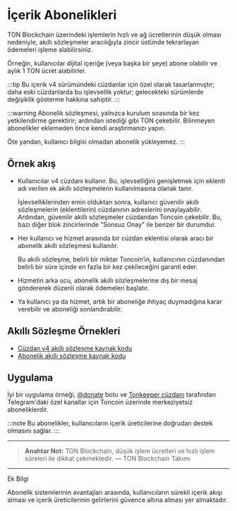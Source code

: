 # İçerik Abonelikleri

TON Blockchain üzerindeki işlemlerin hızlı ve ağ ücretlerinin düşük olması nedeniyle, akıllı sözleşmeler aracılığıyla zincir üstünde tekrarlayan ödemeleri işleme alabilirsiniz.

Örneğin, kullanıcılar dijital içeriğe (veya başka bir şeye) abone olabilir ve aylık 1 TON ücret alabilirler.

:::tip
Bu içerik v4 sürümündeki cüzdanlar için özel olarak tasarlanmıştır; daha eski cüzdanlarda bu işlevsellik yoktur; gelecekteki sürümlerde değişiklik gösterme hakkına sahiptir.
:::

:::warning
Abonelik sözleşmesi, yalnızca kurulum sırasında bir kez yetkilendirme gerektirir; ardından istediği gibi TON çekebilir. Bilinmeyen abonelikler eklemeden önce kendi araştırmanızı yapın.

Öte yandan, kullanıcı bilgisi olmadan abonelik yükleyemez.
:::

## Örnek akış

- Kullanıcılar v4 cüzdanı kullanır. Bu, işlevselliğini genişletmek için eklenti adı verilen ek akıllı sözleşmelerin kullanılmasına olanak tanır.

   İşlevselliklerinden emin olduktan sonra, kullanıcı güvenilir akıllı sözleşmelerin (eklentilerin) cüzdanının adreslerini onaylayabilir. Ardından, güvenilir akıllı sözleşmeler cüzdandan Toncoin çekebilir. Bu, bazı diğer blok zincirlerinde "Sonsuz Onay" ile benzer bir durumdur.

- Her kullanıcı ve hizmet arasında bir cüzdan eklentisi olarak aracı bir abonelik akıllı sözleşmesi kullanılır.

   Bu akıllı sözleşme, belirli bir miktar Toncoin’in, kullanıcının cüzdanından belirli bir süre içinde en fazla bir kez çekileceğini garanti eder.

- Hizmetin arka ucu, abonelik akıllı sözleşmelerine dış bir mesaj göndererek düzenli olarak ödemeleri başlatır.

- Ya kullanıcı ya da hizmet, artık bir aboneliğe ihtiyaç duymadığına karar verebilir ve aboneliği sonlandırabilir.

## Akıllı Sözleşme Örnekleri

* [Cüzdan v4 akıllı sözleşme kaynak kodu](https://github.com/ton-blockchain/wallet-contract/blob/main/func/wallet-v4-code.fc)
* [Abonelik akıllı sözleşme kaynak kodu](https://github.com/ton-blockchain/wallet-contract/blob/main/func/simple-subscription-plugin.fc)

## Uygulama

İyi bir uygulama örneği, [@donate](https://t.me/donate) botu ve [Tonkeeper cüzdanı](https://tonkeeper.com) tarafından Telegram'daki özel kanallar için Toncoin üzerinde merkeziyetsiz aboneliklerdir.

:::note
Bu abonelikler, kullanıcıların içerik üreticilerine doğrudan destek olmasını sağlar. 
:::

--- 

> **Anahtar Not:** TON Blockchain, düşük işlem ücretleri ve hızlı işlem süreleri ile dikkat çekmektedir.
> — TON Blockchain Takımı

--- 


Ek Bilgi

Abonelik sistemlerinin avantajları arasında, kullanıcıların sürekli içerik akışı alması ve içerik üreticilerinin gelirlerini güvence altına alması yer almaktadır. 

